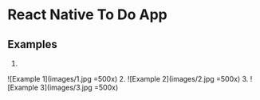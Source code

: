 # React Native To Do App

## Examples

1.
![Example 1](images/1.jpg =500x)
2.
![Example 2](images/2.jpg =500x)
3.
![Example 3](images/3.jpg =500x)
